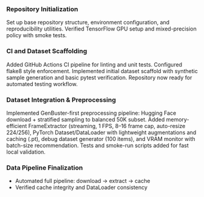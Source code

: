 ### Repository Initialization
Set up base repository structure, environment configuration, and reproducibility utilities. Verified TensorFlow GPU setup and mixed-precision policy with smoke tests.

### CI and Dataset Scaffolding 
Added GitHub Actions CI pipeline for linting and unit tests. Configured flake8 style enforcement. Implemented initial dataset scaffold with synthetic sample generation and basic pytest verification. Repository now ready for automated testing workflow.

### Dataset Integration & Preprocessing
Implemented GenBuster-first preprocessing pipeline: Hugging Face download + stratified sampling to balanced 50K subset. Added memory-efficient FrameExtractor (streaming, 1 FPS, 8–16 frame cap, auto-resize 224/256), PyTorch Dataset/DataLoader with lightweight augmentations and caching (.pt), debug dataset generator (100 items), and VRAM monitor with batch-size recommendation. Tests and smoke-run scripts added for fast local validation.

### Data Pipeline Finalization
- Automated full pipeline: download → extract → cache
- Verified cache integrity and DataLoader consistency



